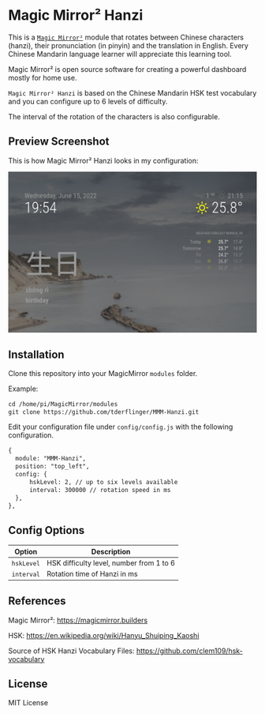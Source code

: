 # Magic Mirror² Hanzi

This is a [`Magic Mirror²`](https://magicmirror.builders/) module that rotates between Chinese characters (hanzi), their pronunciation (in pinyin)
and the translation in English.
Every Chinese Mandarin language learner will appreciate this learning tool.

Magic Mirror² is open source software for creating a powerful dashboard mostly for home use.

`Magic Mirror² Hanzi` is based on the Chinese Mandarin HSK test vocabulary and you can configure up to 6 levels
of difficulty.

The interval of the rotation of the characters is also configurable.

## Preview Screenshot

This is how Magic Mirror² Hanzi looks in my configuration:

![Magic Mirror² Hanzi exmaple screen](./mmm-hanzi-screenshot.png)

## Installation

Clone this repository into your MagicMirror `modules` folder.

Example:

```
cd /home/pi/MagicMirror/modules
git clone https://github.com/tderflinger/MMM-Hanzi.git
```

Edit your configuration file under `config/config.js` with the following configuration.
```
{
  module: "MMM-Hanzi",
  position: "top_left",
  config: {
      hskLevel: 2, // up to six levels available
      interval: 300000 // rotation speed in ms
  },
},
```

## Config Options
| **Option**        | **Description** |
| --- | --- |
| `hskLevel`     | HSK difficulty level, number from 1 to 6 |
| `interval`      | Rotation time of Hanzi in ms |

## References

Magic Mirror²: https://magicmirror.builders

HSK: https://en.wikipedia.org/wiki/Hanyu_Shuiping_Kaoshi

Source of HSK Hanzi Vocabulary Files: https://github.com/clem109/hsk-vocabulary

## License

MIT License